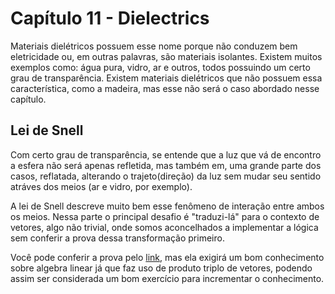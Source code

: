 # Capítulo 11 - Dielectrics

Materiais dielétricos possuem esse nome porque não conduzem bem eletricidade ou, em outras palavras, são materiais isolantes. Existem muitos exemplos como: água pura, vidro, ar e outros, todos possuindo um certo grau de transparência. Existem materiais dielétricos que não possuem essa característica, como a madeira, mas esse não será o caso abordado nesse capítulo.

## Lei de Snell

Com certo grau de transparência, se entende que a luz que vá de encontro a esfera não será apenas refletida, mas também em, uma grande parte dos casos, reflatada, alterando o trajeto(direção) da luz sem mudar seu sentido atráves dos meios (ar e vidro, por exemplo).

A lei de Snell descreve muito bem esse fenômeno de interação entre ambos os meios. Nessa parte o principal desafio é "traduzi-lá" para o contexto de vetores, algo não trivial, onde somos aconcelhados a implementar a lógica sem conferir a prova dessa transformação primeiro.

Você pode conferir a prova pelo [link](https://github.com/RayTracing/raytracing.github.io/issues/1082#issue-1405133807), mas ela exigirá um bom conhecimento sobre algebra linear já que faz uso de produto triplo de vetores, podendo assim ser considerada um bom exercício para incrementar o conhecimento.